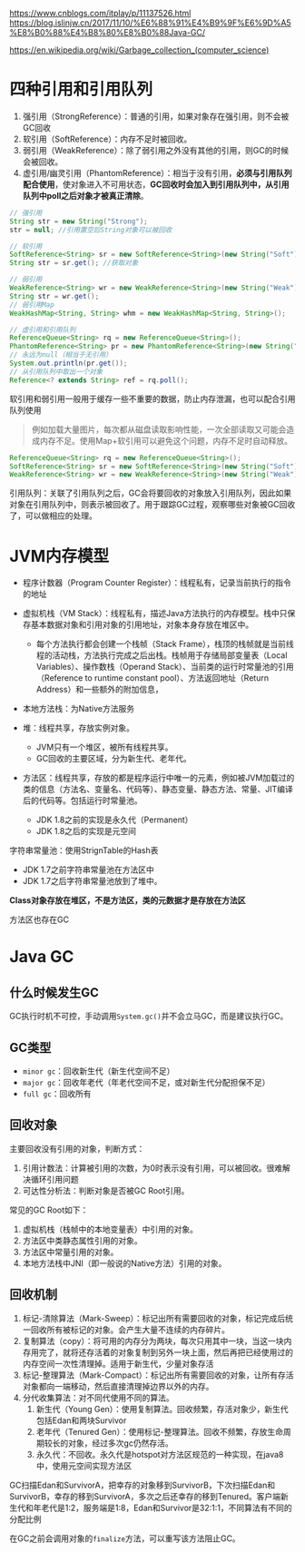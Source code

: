 

https://www.cnblogs.com/itplay/p/11137526.html
https://blog.islinjw.cn/2017/11/10/%E6%88%91%E4%B9%9F%E6%9D%A5%E8%B0%88%E4%B8%80%E8%B0%88Java-GC/

https://en.wikipedia.org/wiki/Garbage_collection_(computer_science)

# 四种引用和引用队列

1. 强引用（StrongReference）：普通的引用，如果对象存在强引用，则不会被GC回收
2. 软引用（SoftReference）：内存不足时被回收。
3. 弱引用（WeakReference）：除了弱引用之外没有其他的引用，则GC的时候会被回收。
4. 虚引用/幽灵引用（PhantomReference）：相当于没有引用，**必须与引用队列配合使用**，使对象进入不可用状态，**GC回收时会加入到引用队列中，从引用队列中poll之后对象才被真正清除**。

```java
// 强引用
String str = new String("Strong");
str = null; //引用置空后String对象可以被回收

// 软引用
SoftReference<String> sr = new SoftReference<String>(new String("Soft"));
String str = sr.get(); //获取对象

// 弱引用
WeakReference<String> wr = new WeakReference<String>(new String("Weak"));
String str = wr.get();
// 弱引用Map
WeakHashMap<String, String> whm = new WeakHashMap<String, String>();

// 虚引用和引用队列
ReferenceQueue<String> rq = new ReferenceQueue<String>();
PhantomReference<String> pr = new PhantomReference<String>(new String("Phantom"), rq);
// 永远为null（相当于无引用）
System.out.println(pr.get());
// 从引用队列中取出一个对象
Reference<? extends String> ref = rq.poll();
```

软引用和弱引用一般用于缓存一些不重要的数据，防止内存泄漏，也可以配合引用队列使用

> 例如加载大量图片，每次都从磁盘读取影响性能，一次全部读取又可能会造成内存不足。使用Map+软引用可以避免这个问题，内存不足时自动释放。

```java
ReferenceQueue<String> rq = new ReferenceQueue<String>();
SoftReference<String> sr = new SoftReference<String>(new String("Soft"), rq);
WeakReference<String> wr = new WeakReference<String>(new String("Weak"), rq);
```

引用队列：关联了引用队列之后，GC会将要回收的对象放入引用队列，因此如果对象在引用队列中，则表示被回收了。用于跟踪GC过程，观察哪些对象被GC回收了，可以做相应的处理。

# JVM内存模型

* 程序计数器（Program Counter Register）：线程私有，记录当前执行的指令的地址
* 虚拟机栈（VM Stack）：线程私有，描述Java方法执行的内存模型。栈中只保存基本数据对象和引用对象的引用地址，对象本身存放在堆区中。
  * 每个方法执行都会创建一个栈帧（Stack Frame），栈顶的栈帧就是当前线程的活动栈，方法执行完成之后出栈。栈帧用于存储局部变量表（Local Variables）、操作数栈（Operand Stack）、当前类的运行时常量池的引用（Reference to runtime constant pool）、方法返回地址（Return Address）和一些额外的附加信息，
* 本地方法栈：为Native方法服务
* 堆：线程共享，存放实例对象。
  * JVM只有一个堆区，被所有线程共享。
  * GC回收的主要区域，分为新生代、老年代。

* 方法区：线程共享，存放的都是程序运行中唯一的元素，例如被JVM加载过的类的信息（方法名、变量名、代码等）、静态变量、静态方法、常量、JIT编译后的代码等。包括运行时常量池。
  * JDK 1.8之前的实现是永久代（Permanent）
  * JDK 1.8之后的实现是元空间

字符串常量池：使用StrignTable的Hash表

* JDK 1.7之前字符串常量池在方法区中
* JDK 1.7之后字符串常量池放到了堆中。

**Class对象存放在堆区，不是方法区，类的元数据才是存放在方法区**

方法区也存在GC

# Java GC

## 什么时候发生GC

GC执行时机不可控，手动调用`System.gc()`并不会立马GC，而是建议执行GC。

## GC类型

* `minor gc`：回收新生代（新生代空间不足）
* `major gc`：回收年老代（年老代空间不足，或对新生代分配担保不足）
* `full gc`：回收所有

## 回收对象

主要回收没有引用的对象，判断方式：

1. 引用计数法：计算被引用的次数，为0时表示没有引用，可以被回收。很难解决循环引用问题
2. 可达性分析法：判断对象是否被GC Root引用。

常见的GC Root如下：

1. 虚拟机栈（栈帧中的本地变量表）中引用的对象。
2. 方法区中类静态属性引用的对象。
3. 方法区中常量引用的对象。
4. 本地方法栈中JNI（即一般说的Native方法）引用的对象。

## 回收机制

1. 标记-清除算法（Mark-Sweep）：标记出所有需要回收的对象，标记完成后统一回收所有被标记的对象。会产生大量不连续的内存碎片。
2. 复制算法（copy）：将可用的内存分为两块，每次只用其中一块，当这一块内存用完了，就将还存活着的对象复制到另外一块上面，然后再把已经使用过的内存空间一次性清理掉。适用于新生代，少量对象存活
3. 标记-整理算法（Mark-Compact）：标记出所有需要回收的对象，让所有存活对象都向一端移动，然后直接清理掉边界以外的内存。
4. 分代收集算法：对不同代使用不同的算法。
   1. 新生代（Young Gen）：使用复制算法。回收频繁，存活对象少，新生代包括Edan和两块Survivor
   2. 老年代（Tenured Gen）：使用标记-整理算法。回收不频繁，存放生命周期较长的对象，经过多次gc仍然存活。
   3. 永久代：不回收。永久代是hotspot对方法区规范的一种实现，在java8中，使用元空间实现方法区


GC扫描Edan和SurvivorA，把幸存的对象移到SurvivorB，下次扫描Edan和SurvivorB，幸存的移到SurvivorA，多次之后还幸存的移到Tenured。客户端新生代和年老代是1:2，服务端是1:8，Edan和Survivor是32:1:1，不同算法有不同的分配比例

在GC之前会调用对象的`finalize`方法，可以重写该方法阻止GC。

